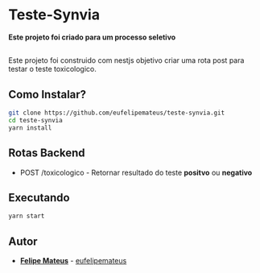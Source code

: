 # Teste-Synvia

**Este projeto foi criado para um processo seletivo**

##

Este projeto foi construido com nestjs objetivo criar uma rota post para testar o teste toxicologico.

## Como Instalar?

```bash
git clone https://github.com/eufelipemateus/teste-synvia.git
cd teste-synvia
yarn install 
```

## Rotas Backend

- POST /toxicologico - Retornar resultado do teste **positvo** ou **negativo**

## Executando

```bash
yarn start
```

## Autor

- **[Felipe Mateus](https://eufelipemateus.com)** - [eufelipemateus](https://github.com/eufelipemateus)
